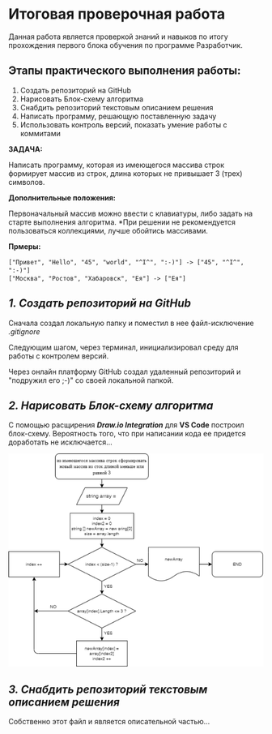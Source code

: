 # **Итоговая проверочная работа**

Данная работа является проверкой знаний и навыков по итогу прохождения первого блока обучения по программе Разработчик.

## **Этапы практического выполнения работы:**
1. Создать репозиторий на GitHub
2. Нарисовать Блок-схему алгоритма
3. Снабдить репозиторий текстовым описанием решения
4. Написать программу, решающую поставленную задачу
5. Использовать контроль версий, показать умение работы с коммитами

**ЗАДАЧА:**

Написать программу, которая из имеющегося массива строк формирует массив из строк, длина которых не привышает 3 (трех) символов.

**Дополнительные положения:**

Первоначальный массив можно ввести с клавиатуры, либо задать на старте выполнения алгоритма.
*При решении не рекомендуется пользоваться коллекциями, лучше обойтись массивами.

**Прмеры:**

    ["Привет", "Hello", "45", "world", "^I^", ":-)"] -> ["45", "^I^", ":-)"]
    ["Москва", "Ростов", "Хабаровск", "Ея"] -> ["Ея"]


## ***1. Создать репозиторий на GitHub***

Сначала создал локальную папку и поместил в нее файл-исключение *.gitignore*

Следующим шагом, через терминал, инициализировал среду для работы с контролем версий.

Через онлайн платформу GitHub создал удаленный репозиторий и "подружил его ;-)" со своей локальной папкой.

## ***2. Нарисовать Блок-схему алгоритма***


С помощью расщирения ***Draw.io Integration*** для **VS Code** построил блок-схему. Вероятность того, что при написании кода ее придется доработать не исключается...

![Блок-схема задачи](block_diagram.png)


## ***3. Снабдить репозиторий текстовым описанием решения*** 

Собственно этот файл и является описательной частью...



